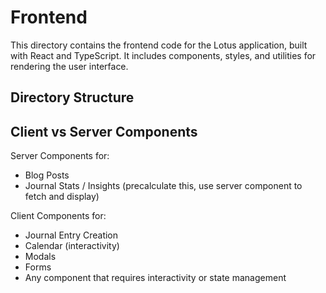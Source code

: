 # Frontend

This directory contains the frontend code for the Lotus application, built with React and TypeScript. It includes components, styles, and utilities for rendering the user interface.

## Directory Structure

## Client vs Server Components

Server Components for:

- Blog Posts
- Journal Stats / Insights (precalculate this, use server component to fetch and display)

Client Components for:

- Journal Entry Creation
- Calendar (interactivity)
- Modals
- Forms
- Any component that requires interactivity or state management
